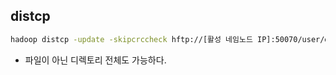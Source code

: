 ## distcp
```sh
hadoop distcp -update -skipcrccheck hftp://[활성 네임노드 IP]:50070/user/dev/victor/test.txt hdfs://[활성 네임노드 IP]/Output/Sua/
```
- 파일이 아닌 디렉토리 전체도 가능하다.
